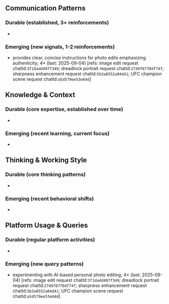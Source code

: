 ## Communication Patterns
### Durable (established, 3+ reinforcements)
-

### Emerging (new signals, 1-2 reinforcements)
- provides clear, concise instructions for photo edits emphasizing authenticity; 4× (last: 2025-09-04) [refs: image edit request chatId:`3f1dadd497f349`; dreadlock portrait request chatId:`2749f8770df74f`; sharpness enhancement request chatId:`5b3a0552a04d41`; UFC champion scene request chatId:`a5d579ee53e64d`]

## Knowledge & Context
### Durable (core expertise, established over time)
-

### Emerging (recent learning, current focus)
-

## Thinking & Working Style
### Durable (core thinking patterns)
-

### Emerging (recent behavioral shifts)
-

## Platform Usage & Queries
### Durable (regular platform activities)
-

### Emerging (new query patterns)
- experimenting with AI-based personal photo editing; 4× (last: 2025-09-04) [refs: image edit request chatId:`3f1dadd497f349`; dreadlock portrait request chatId:`2749f8770df74f`; sharpness enhancement request chatId:`5b3a0552a04d41`; UFC champion scene request chatId:`a5d579ee53e64d`]